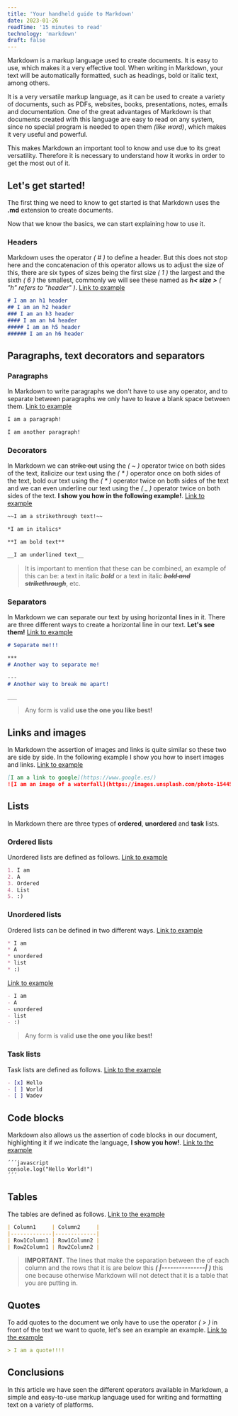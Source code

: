 ```yaml
---
title: 'Your handheld guide to Markdown'
date: 2023-01-26
readTime: '15 minutes to read'
technology: 'markdown'
draft: false
---
```


Markdown is a markup language used to create documents. It is easy to use, which makes it a very effective tool. When writing in Markdown, your text will be automatically formatted, such as headings, bold or italic text, among others.

It is a very versatile markup language, as it can be used to create a variety of documents, such as PDFs, websites, books, presentations, notes, emails and documentation. One of the great advantages of Markdown is that documents created with this language are easy to read on any system, since no special program is needed to open them *(like word)*, which makes it very useful and powerful.

This makes Markdown an important tool to know and use due to its great versatility. Therefore it is necessary to understand how it works in order to get the most out of it.

## **Let's get started!**

The first thing we need to know to get started is that Markdown uses the **.md** extension to create documents.

Now that we know the basics, we can start explaining how to use it.

### Headers

Markdown uses the operator *( # )* to define a header. But this does not stop here and the concatenacion of this operator allows us to adjust the size of this, there are six types of sizes being the first size *( 1 )* the largest and the sixth *( 6 )* the smallest, commonly we will see these named as ***h< size >*** *( "h" refers to "header" )*. [Link to example](https://www.digitalocean.com/community/markdown?md=%23+I+am+an+h1+header%0A%23%23+I+am+an+h2+header%0A%23%23%23+I+am+an+h3+header%0A%23%23%23%23+I+am+an+h4+header%0A%23%23%23%23%23+I+am+an+h5+header%0A%23%23%23%23%23%23+I+am+an+h6+header)

```markdown
# I am an h1 header
## I am an h2 header
### I am an h3 header
#### I am an h4 header
##### I am an h5 header
###### I am an h6 header
```

## Paragraphs, text decorators and separators

### Paragraphs

In Markdown to write paragraphs we don't have to use any operator, and to separate between paragraphs we only have to leave a blank space between them. [Link to example](https://www.digitalocean.com/community/markdown?md=I+am+a+paragraph%21%0A%0AI+am+another+paragraph%21)

```markdown
I am a paragraph!

I am another paragraph!

```
### Decorators

In Markdown we can ~~strike out~~ using the *( ~ )* operator twice on both sides of the text, italicize our text using the *( * )* operator once on both sides of the text, bold our text using the *( * )* operator twice on both sides of the text and we can even underline our text using the *( _ )* operator twice on both sides of the text. **I show you how in the following example!**. [Link to example](https://www.digitalocean.com/community/markdown?md=%7E%7EI+am+a+strikethrough+text%21%7E%7E%0A%0A*I+am+in+italics*%0A%0A**I+am+bold+text**%0A%0A__I+am+underlined+text__)

```markdown
~~I am a strikethrough text!~~

*I am in italics*

**I am bold text**

__I am underlined text__


```

> It is important to mention that these can be combined, an example of this can be: a text in italic ***bold*** or a text in italic ~~***bold and strikethrough***~~, etc.

### Separators

In Markdown we can separate our text by using horizontal lines in it. There are three different ways to create a horizontal line in our text. **Let's see them!** [Link to example](https://www.digitalocean.com/community/markdown?md=%23+Separate+me%21%21%21%0A%0A***%0A%23+Another+way+to+separate+me%21%0A%0A---%0A%23+Another+way+to+break+me+apart%21%0A%0A___)

```markdown
# Separate me!!!

***
# Another way to separate me!

---
# Another way to break me apart!

___
```

> Any form is valid **use the one you like best!**

## Links and images

In Markdown the assertion of images and links is quite similar so these two are side by side. In the following example I show you how to insert images and links. [Link to example](https://www.digitalocean.com/community/markdown?md=%5BI+am+a+link+to+google%5D%28https%3A%2F%2Fwww.google.es%2F%29%0A%21%5BI+am+an+image+of+a+waterfall%5D%28https%3A%2F%2Fimages.unsplash.com%2Fphoto-1544519954-6aeb4816f0ab%3Fixlib%3Drb-4.0.3%26ixid%3DMnwxMjA3fDB8MHxwaG90by1wYWdlfHx8fGVufDB8fHx8%26auto%3Dformat%26fit%3Dcrop%26w%3D1974%26q%3D80%29)

```markdown
[I am a link to google](https://www.google.es/)
![I am an image of a waterfall](https://images.unsplash.com/photo-1544519954-6aeb4816f0ab?ixlib=rb-4.0.3&ixid=MnwxMjA3fDB8MHxwaG90by1wYWdlfHx8fGVufDB8fHx8&auto=format&fit=crop&w=1974&q=80)

```

## Lists

In Markdown there are three types of **ordered**, **unordered** and **task** lists.

### Ordered lists

Unordered lists are defined as follows. [Link to example](https://www.digitalocean.com/community/markdown?md=1.+I+am%0A2.+A%0A3.+List%0A4.+Ordered%0A5.+%3A%29)

```markdown
1. I am
2. A
3. Ordered
4. List
5. :)
```

### Unordered lists

Ordered lists can be defined in two different ways. [Link to example](https://www.digitalocean.com/community/markdown?md=*+I+am%0A*+A%0A*+unordered%0A*+list%0A*+%3A%29)

```markdown
* I am
* A
* unordered
* list
* :)
```
[Link to example](https://www.digitalocean.com/community/markdown?md=-+I+am%0A-+A%0A-+unordered%0A-+list%0A-+%3A%29)

```markdown
- I am
- A
- unordered
- list
- :)
```

> Any form is valid **use the one you like best!**

### Task lists

Task lists are defined as follows. [Link to the example](https://www.digitalocean.com/community/markdown?md=-+%5Bx%5D+Hello%0A-+%5B+%5D+World%0A-+%5B+%5D+Wadev)

```markdown
- [x] Hello
- [ ] World
- [ ] Wadev
```

## Code blocks

Markdown also allows us the assertion of code blocks in our document, highlighting it if we indicate the language, **I show you how!**. [Link to the example](https://www.digitalocean.com/community/markdown?md=%60%60%60+javascript%0Aconsole.log%28%22Hello+world%21%22%29%0A%60%60%60)

<div class="highlight"><pre tabindex="0" class="chroma"><code class="language-markdown" data-lang="markdown"><span class="line"><span class="cl">´´´javascript
</span></span><span class="line"><span class="cl">console.log("Hello World!")
</span></span><span class="line"><span class="cl">´´´
</span></span></code></pre></div>

## Tables

The tables are defined as follows. [Link to the example](https://www.digitalocean.com/community/markdown?md=%7C+Column1+++++%7C+Column2+++++%7C%0A%7C-------------%7C-------------%7C%0A%7C+Row1Column1+%7C+Row1Column2+%7C%0A%7C+Row2Column1+%7C+Row2Column2+%7C)

```markdown
| Column1     | Column2     |
|-------------|-------------|
| Row1Column1 | Row1Column2 |
| Row2Column1 | Row2Column2 |
```

> **IMPORTANT**. The lines that make the separation between the of each column and the rows that it is are below this ***( |---------------| )*** this one because 
> otherwise Markdown will not detect that it is a table that you are putting in.

## Quotes

To add quotes to the document we only have to use the operator *( > )* in front of the text we want to quote, let's see an example 
an example. [Link to the example](https://www.digitalocean.com/community/markdown?md=%3E+I+am+a+quote%21%21%21%21)

```markdown
> I am a quote!!!!
```

## Conclusions

In this article we have seen the different operators available in Markdown, a simple and easy-to-use markup language used for writing and formatting text on a variety of platforms.
